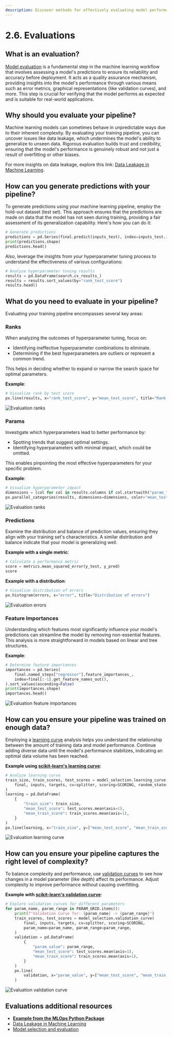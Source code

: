 ```yaml
---
description: Discover methods for effectively evaluating model performance using various metrics and visualizations to ensure your models are robust and generalizable.
---
```


# 2.6. Evaluations

## What is an evaluation?

[Model evaluation](https://www.geeksforgeeks.org/machine-learning-model-evaluation/) is a fundamental step in the machine learning workflow that involves assessing a model's predictions to ensure its reliability and accuracy before deployment. It acts as a quality assurance mechanism, providing insights into the model's performance through various means such as error metrics, graphical representations (like validation curves), and more. This step is crucial for verifying that the model performs as expected and is suitable for real-world applications.

## Why should you evaluate your pipeline?

Machine learning models can sometimes behave in unpredictable ways due to their inherent complexity. By evaluating your training pipeline, you can uncover issues like data leakage, which undermines the model's ability to generalize to unseen data. Rigorous evaluation builds trust and credibility, ensuring that the model's performance is genuinely robust and not just a result of overfitting or other biases.

For more insights on data leakage, explore this link: [Data Leakage in Machine Learning](https://en.wikipedia.org/wiki/Leakage_(machine_learning)).

## How can you generate predictions with your pipeline?

To generate predictions using your machine learning pipeline, employ the hold-out dataset (test set). This approach ensures that the predictions are made on data that the model has not seen during training, providing a fair assessment of its generalization capability. Here's how you can do it:

```python
# Generate predictions
predictions = pd.Series(final.predict(inputs_test), index=inputs_test.index)
print(predictions.shape)
predictions.head()
```

Also, leverage the insights from your hyperparameter tuning process to understand the effectiveness of various configurations:

```python
# Analyze hyperparameter tuning results
results = pd.DataFrame(search.cv_results_)
results = results.sort_values(by="rank_test_score")
results.head()
```

## What do you need to evaluate in your pipeline?

Evaluating your training pipeline encompasses several key areas:

### Ranks

When analyzing the outcomes of hyperparameter tuning, focus on:

- Identifying ineffective hyperparameter combinations to eliminate.
- Determining if the best hyperparameters are outliers or represent a common trend.

This helps in deciding whether to expand or narrow the search space for optimal parameters.

**Example**:

```python
# Visualize rank by test score
px.line(results, x="rank_test_score", y="mean_test_score", title="Rank by test score")
```

![Evaluation ranks](../img/evaluations/rank.png)

### Params

Investigate which hyperparameters lead to better performance by:

- Spotting trends that suggest optimal settings.
- Identifying hyperparameters with minimal impact, which could be omitted.

This enables pinpointing the most effective hyperparameters for your specific problem.

**Example**:

```python
# Visualize hyperparameter impact
dimensions = [col for col in results.columns if col.startswith("param_")]
px.parallel_categories(results, dimensions=dimensions, color="mean_test_score", title="Params by test score")
```

![Evaluation ranks](../img/evaluations/params.png)

### Predictions

Examine the distribution and balance of prediction values, ensuring they align with your training set's characteristics. A similar distribution and balance indicate that your model is generalizing well.

**Example with a single metric**:

```python
# Calculate a performance metric
score = metrics.mean_squared_error(y_test, y_pred)
score
```

**Example with a distribution**:

```python
# Visualize distribution of errors
px.histogram(errors, x="error", title="Distribution of errors")
```

![Evaluation errors](../img/evaluations/errors.png)

### Feature Importances

Understanding which features most significantly influence your model's predictions can streamline the model by removing non-essential features. This analysis is more straightforward in models based on linear and tree structures.

**Example**:

```python
# Determine feature importances
importances = pd.Series(
    final.named_steps["regressor"].feature_importances_,
    index=final[:-1].get_feature_names_out(),
).sort_values(ascending=False)
print(importances.shape)
importances.head()
```

![Evaluation feature importances](../img/evaluations/feature_importances.png)

## How can you ensure your pipeline was trained on enough data?

Employing a [learning curve](https://scikit-learn.org/stable/modules/generated/sklearn.model_selection.learning_curve.html) analysis helps you understand the relationship between the amount of training data and model performance. Continue adding diverse data until the model's performance stabilizes, indicating an optimal data volume has been reached.

**Example using [scikit-learn's learning curve](https://scikit-learn.org/stable/modules/generated/sklearn.model_selection.learning_curve.html)**:

```python
# Analyze learning curve
train_size, train_scores, test_scores = model_selection.learning_curve(
    final, inputs, targets, cv=splitter, scoring=SCORING, random_state=RANDOM,
)
learning = pd.DataFrame(
    {
        "train_size": train_size,
        "mean_test_score": test_scores.mean(axis=1),
        "mean_train_score": train_scores.mean(axis=1),
    }
)
px.line(learning, x="train_size", y=["mean_test_score", "mean_train_score"], title="Learning Curve")
```

![Evaluation learning curve](../img/evaluations/learning_curve.png)

## How can you ensure your pipeline captures the right level of complexity?

To balance complexity and performance, use [validation curves](https://scikit-learn.org/stable/modules/generated/sklearn.model_selection.validation_curve.html) to see how changes in a model parameter (like depth) affect its performance. Adjust complexity to improve performance without causing overfitting.

**Example with [scikit-learn's validation curve](https://scikit-learn.org/stable/modules/generated/sklearn.model_selection.validation_curve.html)**:

```python
# Explore validation curves for different parameters
for param_name, param_range in PARAM_GRID.items():
    print(f"Validation Curve for: {param_name} -> {param_range}")
    train_scores, test_scores = model_selection.validation_curve(
        final, inputs, targets, cv=splitter, scoring=SCORING,
        param_name=param_name, param_range=param_range,
    )
    validation = pd.DataFrame(
        {
            "param_value": param_range,
            "mean_test_score": test_scores.mean(axis=1),
            "mean_train_score": train_scores.mean(axis=1),
        }
    )
    px.line(
        validation, x="param_value", y=["mean_test_score", "mean_train_score"], title=f"Validation Curve: {param_name}"
    )
```

![Evaluation validation curve](../img/evaluations/validation_curve.png)

## Evaluations additional resources

- **[Example from the MLOps Python Package](https://github.com/fmind/mlops-python-package/blob/main/notebooks/prototype.ipynb)**
- [Data Leakage in Machine Learning](https://en.wikipedia.org/wiki/Leakage_(machine_learning))
- [Model selection and evaluation](https://scikit-learn.org/stable/model_selection.html)
